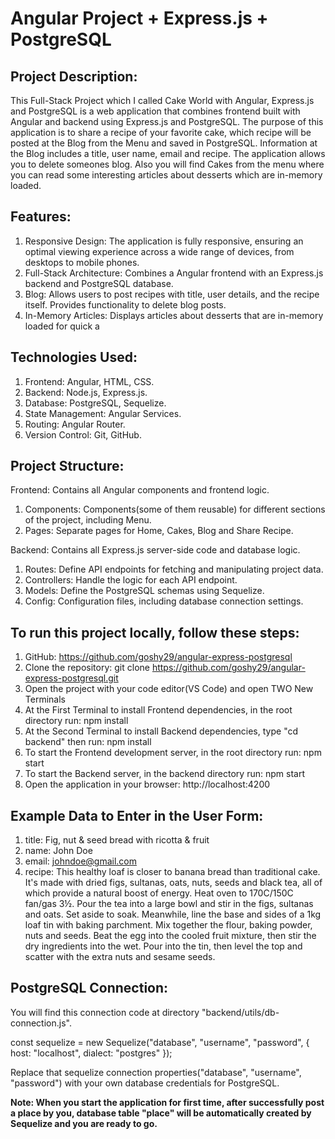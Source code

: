 # Angular Project + Express.js + PostgreSQL
## Project Description:
This Full-Stack Project which I called Cake World with Angular, Express.js and PostgreSQL is a web application that combines frontend built with Angular and backend using Express.js and PostgreSQL. Тhe purpose of this application is to share a recipe of your favorite cake, which recipe will be posted at the Blog from the Menu and saved in PostgreSQL. Information at the Blog includes a title, user name, email and recipe. The application allows you to delete someones blog. Also you will find Cakes from the menu where you can read some interesting articles about desserts which are in-memory loaded.

## Features:
1. Responsive Design: The application is fully responsive, ensuring an optimal viewing experience across a wide range of devices, from desktops to mobile phones.
2. Full-Stack Architecture: Combines a Angular frontend with an Express.js backend and PostgreSQL database.
3. Blog: Allows users to post recipes with title, user details, and the recipe itself. Provides functionality to delete blog posts.
4. In-Memory Articles: Displays articles about desserts that are in-memory loaded for quick a

## Technologies Used:
1. Frontend: Angular, HTML, CSS.
2. Backend: Node.js, Express.js.
3. Database: PostgreSQL, Sequelize.
4. State Management: Angular Services.
5. Routing: Angular Router.
6. Version Control: Git, GitHub.

## Project Structure:
Frontend: Contains all Angular components and frontend logic.
  1. Components: Components(some of them reusable) for different sections of the project, including Menu.
  2. Pages: Separate pages for Home, Cakes, Blog and Share Recipe.

Backend: Contains all Express.js server-side code and database logic.
  1. Routes: Define API endpoints for fetching and manipulating project data.
  2. Controllers: Handle the logic for each API endpoint.
  3. Models: Define the PostgreSQL schemas using Sequelize.
  4. Config: Configuration files, including database connection settings.

## To run this project locally, follow these steps:
1. GitHub: https://github.com/goshy29/angular-express-postgresql
2. Clone the repository: git clone https://github.com/goshy29/angular-express-postgresql.git
3. Open the project with your code editor(VS Code) and open TWO New Terminals
4. At the First Terminal to install Frontend dependencies, in the root directory run: npm install       
5. At the Second Terminal to install Backend dependencies, type "cd backend" then run: npm install   
6. To start the Frontend development server, in the root directory run: npm start    
7. To start the Backend server, in the backend directory run: npm start
8. Open the application in your browser: http://localhost:4200

## Example Data to Enter in the User Form: 
1. title: Fig, nut & seed bread with ricotta & fruit
2. name: John Doe
3. email: johndoe@gmail.com
4. recipe: This healthy loaf is closer to banana bread than traditional cake. It's made with dried figs, sultanas, oats, nuts, seeds and black tea, all of which provide a natural boost of energy. Heat oven to 170C/150C fan/gas 3½. Pour the tea into a large bowl and stir in the figs, sultanas and oats. Set aside to soak. Meanwhile, line the base and sides of a 1kg loaf tin with baking parchment. Mix together the flour, baking powder, nuts and seeds. Beat the egg into the cooled fruit mixture, then stir the dry ingredients into the wet. Pour into the tin, then level the top and scatter with the extra nuts and sesame seeds.

## PostgreSQL Connection:
You will find this connection code at directory "backend/utils/db-connection.js".

const sequelize = new Sequelize("database", "username", "password", {
    host: "localhost",
    dialect: "postgres"
});

Replace that sequelize connection properties("database", "username", "password") with your own database credentials for PostgreSQL.

**Note: When you start the application for first time, after successfully post a place by you, database table "place" will be automatically created by Sequelize and you are ready to go.**
